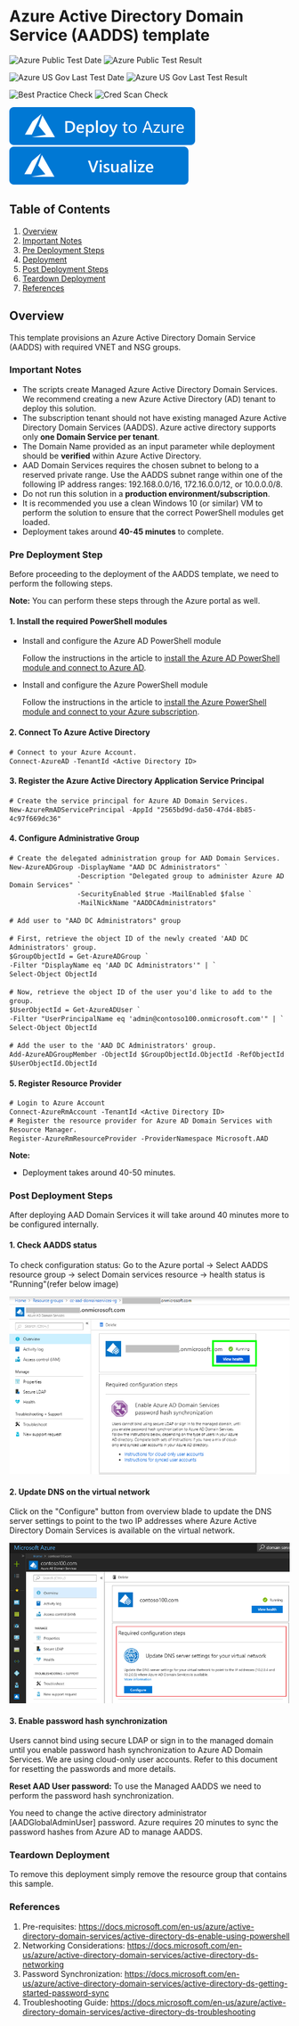 # Azure Active Directory Domain Service (AADDS) template 

![Azure Public Test Date](https://azurequickstartsservice.blob.core.windows.net/badges/101-AAD-DomainServices/PublicLastTestDate.svg)
![Azure Public Test Result](https://azurequickstartsservice.blob.core.windows.net/badges/101-AAD-DomainServices/PublicDeployment.svg)

![Azure US Gov Last Test Date](https://azurequickstartsservice.blob.core.windows.net/badges/101-AAD-DomainServices/FairfaxLastTestDate.svg)
![Azure US Gov Last Test Result](https://azurequickstartsservice.blob.core.windows.net/badges/101-AAD-DomainServices/FairfaxDeployment.svg)

![Best Practice Check](https://azurequickstartsservice.blob.core.windows.net/badges/101-AAD-DomainServices/BestPracticeResult.svg)
![Cred Scan Check](https://azurequickstartsservice.blob.core.windows.net/badges/101-AAD-DomainServices/CredScanResult.svg)

[![Deploy To Azure](https://raw.githubusercontent.com/Azure/azure-quickstart-templates/master/1-CONTRIBUTION-GUIDE/images/deploytoazure.svg?sanitize=true)](https://portal.azure.com/#create/Microsoft.Template/uri/https%3A%2F%2Fraw.githubusercontent.com%2FAzure%2Fazure-quickstart-templates%2Fmaster%2F101-AAD-DomainServices%2Fazuredeploy.json)  [![Visualize](https://raw.githubusercontent.com/Azure/azure-quickstart-templates/master/1-CONTRIBUTION-GUIDE/images/visualizebutton.svg?sanitize=true)](http://armviz.io/#/?load=https%3A%2F%2Fraw.githubusercontent.com%2FAzure%2Fazure-quickstart-templates%2Fmaster%2F101-AAD-DomainServices%2Fazuredeploy.json)
 

 
## Table of Contents

1. [Overview](#overview)
2. [Important Notes](#importantnotes)
3. [Pre Deployment Steps](#predeployment)
4. [Deployment](#deployment)
5. [Post Deployment Steps](#postdeployment)
6. [Teardown Deployment](#teardown)
7. [References](#references)

<a name="overview">

## Overview
This template provisions an Azure Active Directory Domain Service (AADDS) with required VNET and NSG groups.

<a name="importantnotes">

### Important Notes

* The scripts create Managed Azure Active Directory Domain Services. We recommend creating a new Azure Active Directory (AD) tenant to deploy this solution.
* The subscription tenant should not have existing managed Azure Active Directory Domain Services (AADDS). Azure active directory supports only **one Domain Service per tenant**.
* The Domain Name provided as an input parameter while deployment should be **verified** within Azure Active Directory.
* AAD Domain Services requires the chosen subnet to belong to a reserved private range. Use the AADDS subnet range within one of the following IP address ranges: 192.168.0.0/16, 172.16.0.0/12, or 10.0.0.0/8.
* Do not run this solution in a **production environment/subscription**.
* It is recommended you use a clean Windows 10 (or similar) VM to perform the solution to ensure that the correct PowerShell modules get loaded.
* Deployment takes around **40-45 minutes** to complete.

<a name="predeployment">

### Pre Deployment Step

Before proceeding to the deployment of the AADDS template, we need to perform the following steps.

**Note:** You can perform these steps through the Azure portal as well.

#### 1. Install the required PowerShell modules

* Install and configure the Azure AD PowerShell module

    Follow the instructions in the article to [install the Azure AD PowerShell module and connect to Azure AD](https://docs.microsoft.com/powershell/azure/active-directory/install-adv2?toc=%2fazure%2factive-directory-domain-services%2ftoc.json).

* Install and configure the Azure PowerShell module

    Follow the instructions in the article to [install the Azure PowerShell module and connect to your Azure subscription](https://docs.microsoft.com/powershell/azure/install-azurerm-ps?toc=%2fazure%2factive-directory-domain-services%2ftoc.json).

#### 2. Connect To Azure Active Directory

    # Connect to your Azure Account.
    Connect-AzureAD -TenantId <Active Directory ID>

#### 3. Register the Azure Active Directory Application Service Principal

    # Create the service principal for Azure AD Domain Services.
    New-AzureRmADServicePrincipal -AppId "2565bd9d-da50-47d4-8b85-4c97f669dc36"

#### 4. Configure Administrative Group

    # Create the delegated administration group for AAD Domain Services.
    New-AzureADGroup -DisplayName "AAD DC Administrators" `
                     -Description "Delegated group to administer Azure AD Domain Services" `
                     -SecurityEnabled $true -MailEnabled $false `
                     -MailNickName "AADDCAdministrators"

    # Add user to "AAD DC Administrators" group

    # First, retrieve the object ID of the newly created 'AAD DC Administrators' group.
    $GroupObjectId = Get-AzureADGroup `
    -Filter "DisplayName eq 'AAD DC Administrators'" | `
    Select-Object ObjectId

    # Now, retrieve the object ID of the user you'd like to add to the group.
    $UserObjectId = Get-AzureADUser `
    -Filter "UserPrincipalName eq 'admin@contoso100.onmicrosoft.com'" | `
    Select-Object ObjectId

    # Add the user to the 'AAD DC Administrators' group.
    Add-AzureADGroupMember -ObjectId $GroupObjectId.ObjectId -RefObjectId $UserObjectId.ObjectId

#### 5. Register Resource Provider

    # Login to Azure Account
    Connect-AzureRmAccount -TenantId <Active Directory ID>
    # Register the resource provider for Azure AD Domain Services with Resource Manager.
    Register-AzureRmResourceProvider -ProviderNamespace Microsoft.AAD

<a name="deployment">

<p></p>

**Note:** 
* Deployment takes around 40-50 minutes.

<a name="postdeployment">

### Post Deployment Steps

After deploying AAD Domain Services it will take around 40 minutes more to be configured internally.

#### 1. Check AADDS status
To check configuration status:
Go to the Azure portal -> Select AADDS resource group -> select Domain services resource -> health status is "Running"(refer below image)

![](images/aaddsstatus.png)

#### 2. Update DNS on the virtual network

Click on the "Configure" button from overview blade to update the DNS server settings to point to the two IP addresses where Azure Active Directory Domain Services is available on the virtual network.

![](images/dnsupdate.png)

#### 3. Enable password hash synchronization

Users cannot bind using secure LDAP or sign in to the managed domain until you enable password hash synchronization to Azure AD Domain Services. We are using cloud-only user accounts. Refer to this document for resetting the passwords and more details.

**Reset AAD User password:** To use the Managed AADDS we need to perform the password hash synchronization.

You need to change the active directory administrator [AADGlobalAdminUser] password. Azure requires 20 minutes to sync the password hashes from Azure AD to manage AADDS.

<a name="teardown">

### Teardown Deployment
To remove this deployment simply remove the resource group that contains this sample. 
    
<a name="references">

### References
1. Pre-requisites: https://docs.microsoft.com/en-us/azure/active-directory-domain-services/active-directory-ds-enable-using-powershell
2. Networking Considerations: https://docs.microsoft.com/en-us/azure/active-directory-domain-services/active-directory-ds-networking
3. Password Synchronization: https://docs.microsoft.com/en-us/azure/active-directory-domain-services/active-directory-ds-getting-started-password-sync
4. Troubleshooting Guide: https://docs.microsoft.com/en-us/azure/active-directory-domain-services/active-directory-ds-troubleshooting


